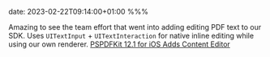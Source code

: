 date: 2023-02-22T09:14:00+01:00
%%%

Amazing to see the team effort that went into adding editing PDF text to our SDK. Uses `UITextInput` + `UITextInteraction` for native inline editing while using our own renderer. [PSPDFKit 12.1 for iOS Adds Content Editor](https://pspdfkit.com/blog/2023/pspdfkit-12-1-ios-content-editor/)
